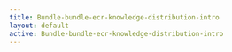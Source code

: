 ```yaml
---
title: Bundle-bundle-ecr-knowledge-distribution-intro
layout: default
active: Bundle-bundle-ecr-knowledge-distribution-intro
---
```


